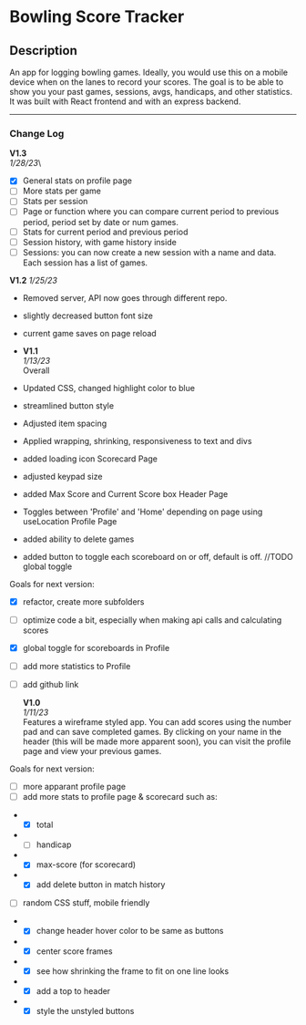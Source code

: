 # Bowling Score Tracker

## Description

An app for logging bowling games. Ideally, you would use this on a mobile device when on the lanes to record your scores. The goal is to be able to show you your past games, sessions, avgs, handicaps, and other statistics. It was built with React frontend and with an express backend.

---

### Change Log

**V1.3**\
_1/28/23_\

- [x] General stats on profile page
- [ ] More stats per game
- [ ] Stats per session
- [ ] Page or function where you can compare current period to previous period, period set by date or num games.
- [ ] Stats for current period and previous period
- [ ] Session history, with game history inside
- [ ] Sessions: you can now create a new session with a name and data. Each session has a list of games.

**V1.2**
_1/25/23_

- Removed server, API now goes through different repo.
- slightly decreased button font size
- current game saves on page reload

- **V1.1**\
  _1/13/23_\
  Overall

- Updated CSS, changed highlight color to blue
- streamlined button style
- Adjusted item spacing
- Applied wrapping, shrinking, responsiveness to text and divs
- added loading icon
  Scorecard Page
- adjusted keypad size
- added Max Score and Current Score box
  Header Page
- Toggles between 'Profile' and 'Home' depending on page using useLocation
  Profile Page
- added ability to delete games
- added button to toggle each scoreboard on or off, default is off. //TODO global toggle

Goals for next version:

- [x] refactor, create more subfolders
- [ ] optimize code a bit, especially when making api calls and calculating scores
- [x] global toggle for scoreboards in Profile
- [ ] add more statistics to Profile
- [ ] add github link

  **V1.0**\
   _1/11/23_\
   Features a wireframe styled app. You can add scores using the number pad and can save completed games. By clicking on your name in the header (this will be made more apparent soon), you can visit the profile page and view your previous games.

Goals for next version:

- [ ] more apparant profile page
- [ ] add more stats to profile page & scorecard such as:
- - [x] total
- - [ ] handicap
- - [x] max-score (for scorecard)
- - [x] add delete button in match history
- [ ] random CSS stuff, mobile friendly
- - [x] change header hover color to be same as buttons
- - [x] center score frames
- - [x] see how shrinking the frame to fit on one line looks
- - [x] add a top to header
- - [x] style the unstyled buttons
